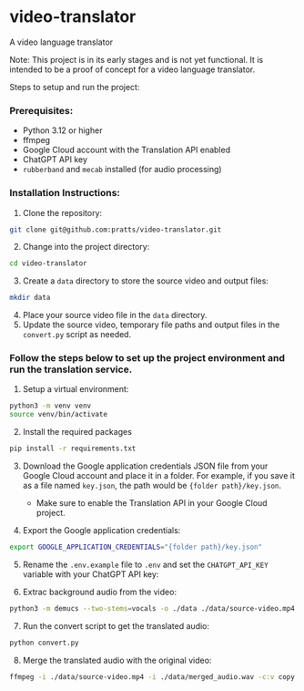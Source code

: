 # video-translator
A video language translator

Note: This project is in its early stages and is not yet functional. It is intended to be a proof of concept for a video language translator.

Steps to setup and run the project:
### Prerequisites: ###
- Python 3.12 or higher
- ffmpeg
- Google Cloud account with the Translation API enabled
- ChatGPT API key
- `rubberband` and `mecab` installed (for audio processing)

### Installation Instructions: ###
1. Clone the repository:
```bash
git clone git@github.com:pratts/video-translator.git
```

2. Change into the project directory:
```bash
cd video-translator
```

3. Create a `data` directory to store the source video and output files:
```bash
mkdir data
```

4. Place your source video file in the `data` directory.
5. Update the source video, temporary file paths and output files in the `convert.py` script as needed.

### Follow the steps below to set up the project environment and run the translation service. ###
1. Setup a virtual environment:
```bash
python3 -m venv venv
source venv/bin/activate
```
2. Install the required packages
```bash
pip install -r requirements.txt
```

3. Download the Google application credentials JSON file from your Google Cloud account and place it in a folder. For example, if you save it as a file named `key.json`, the path would be `{folder path}/key.json`.
   - Make sure to enable the Translation API in your Google Cloud project.

4. Export the Google application credentials:
```bash
export GOOGLE_APPLICATION_CREDENTIALS="{folder path}/key.json"
```

5. Rename the `.env.example` file to `.env` and set the `CHATGPT_API_KEY` variable with your ChatGPT API key:

6. Extrac background audio from the video:
```bash
python3 -m demucs --two-stems=vocals -o ./data ./data/source-video.mp4
```

7. Run the convert script to get the translated audio:
```bash
python convert.py
```

8. Merge the translated audio with the original video:
```bash
ffmpeg -i ./data/source-video.mp4 -i ./data/merged_audio.wav -c:v copy -map 0:v:0 -map 1:a:0 -shortest ./data/output-video.mp4
```
